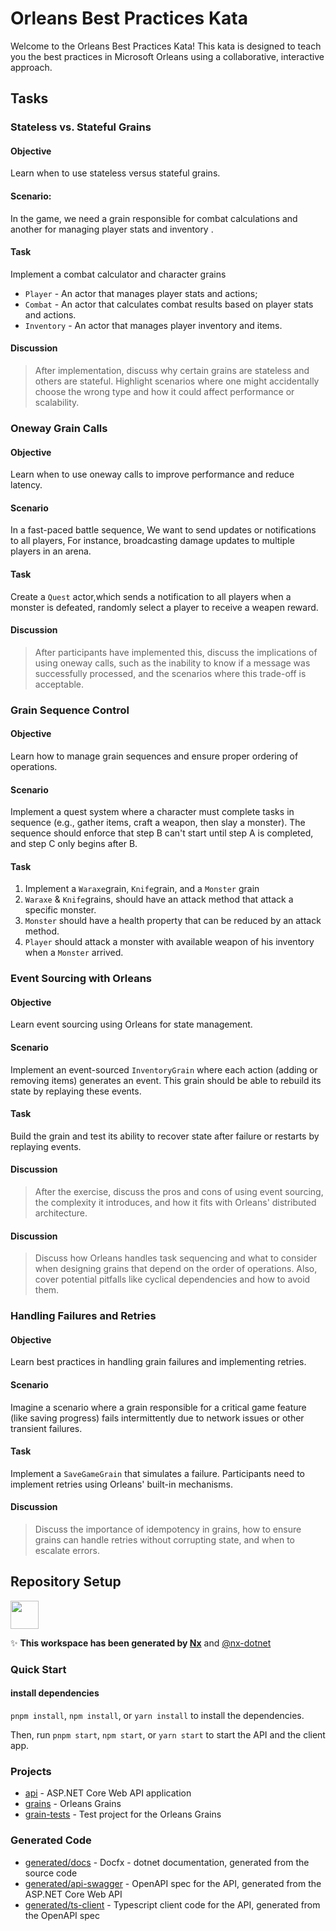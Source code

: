# Orleans Best Practices Kata
Welcome to the Orleans Best Practices Kata! This kata is designed to teach you the best practices in Microsoft Orleans using a collaborative, interactive approach. 

[//]: # (You'll be implementing parts of an Evercraft RPG game and see how your solutions perform in a shared arena.)

## Tasks
### Stateless vs. Stateful Grains

#### Objective
Learn when to use stateless versus stateful grains.

#### Scenario:
In the game, we need a grain responsible for combat calculations and another for managing player stats and inventory .
#### Task
Implement a combat calculator and character grains
- `Player` - An actor that manages player stats and actions;
- `Combat` - An actor that calculates combat results based on player stats and actions.
- `Inventory` - An actor that manages player inventory and items.

#### Discussion
> After implementation, discuss why certain grains are stateless and others are stateful. Highlight scenarios where one might accidentally choose the wrong type and how it could affect performance or scalability.

### Oneway Grain Calls
#### Objective
Learn when to use oneway calls to improve performance and reduce latency.

#### Scenario
In a fast-paced battle sequence, We want to send updates or notifications to all players, For instance, broadcasting damage updates to multiple players in an arena.

#### Task
Create a `Quest` actor,which sends a notification to all players when a monster is defeated, randomly select a player to receive a weapen reward.

#### Discussion
> After participants have implemented this, discuss the implications of using oneway calls, such as the inability to know if a message was successfully processed, and the scenarios where this trade-off is acceptable.

### Grain Sequence Control
#### Objective
Learn how to manage grain sequences and ensure proper ordering of operations.

#### Scenario
Implement a quest system where a character must complete tasks in sequence (e.g., gather items, craft a weapon, then slay a monster). The sequence should enforce that step B can't start until step A is completed, and step C only begins after B.

#### Task
[//]: # ( `Armor` grains  )
1. Implement a `Waraxe`grain, `Knife`grain, and a `Monster` grain
2. `Waraxe` & `Knife`grains, should have an attack method that attack a specific monster.
3. `Monster` should have a health property that can be reduced by an attack method.
4. `Player` should attack a monster with available weapon of his inventory when a `Monster` arrived.


### Event Sourcing with Orleans
#### Objective
Learn event sourcing using Orleans for state management.

#### Scenario
Implement an event-sourced `InventoryGrain` where each action (adding or removing items) generates an event. This grain should be able to rebuild its state by replaying these events.

#### Task
Build the grain and test its ability to recover state after failure or restarts by replaying events.

#### Discussion
> After the exercise, discuss the pros and cons of using event sourcing, the complexity it introduces, and how it fits with Orleans' distributed architecture.


#### Discussion
> Discuss how Orleans handles task sequencing and what to consider when designing grains that depend on the order of operations. Also, cover potential pitfalls like cyclical dependencies and how to avoid them.

### Handling Failures and Retries
#### Objective
Learn best practices in handling grain failures and implementing retries.

#### Scenario
Imagine a scenario where a grain responsible for a critical game feature (like saving progress) fails intermittently due to network issues or other transient failures.

#### Task
Implement a `SaveGameGrain` that simulates a failure. Participants need to implement retries using Orleans' built-in mechanisms.

#### Discussion
> Discuss the importance of idempotency in grains, how to ensure grains can handle retries without corrupting state, and when to escalate errors.

  









## Repository Setup 

<a alt="Nx logo" href="https://nx.dev" target="_blank" rel="noreferrer"><img src="https://raw.githubusercontent.com/nrwl/nx/master/images/nx-logo.png" width="45"></a>

✨ **This workspace has been generated by [Nx](https://nx.dev)** and [@nx-dotnet](https://www.nx-dotnet.com/docs/)

### Quick Start
#### install dependencies

`pnpm install`, `npm install`,  or `yarn install` to install the dependencies.

Then, run `pnpm start`, `npm start`,  or `yarn start` to start the API and the client app. 

### Projects
- [api](./api) - ASP.NET Core Web API application
- [grains](./grains) - Orleans Grains
- [grain-tests](./grain-tests) - Test project for the Orleans Grains

### Generated Code
- [generated/docs](./generated/docs/references) - Docfx - dotnet documentation, generated from the source code
- [generated/api-swagger](./generated/api-swagger) - OpenAPI spec for the API, generated from the ASP.NET Core Web API
- [generated/ts-client](./generated/ts-client) - Typescript client code for the API, generated from the OpenAPI spec

  